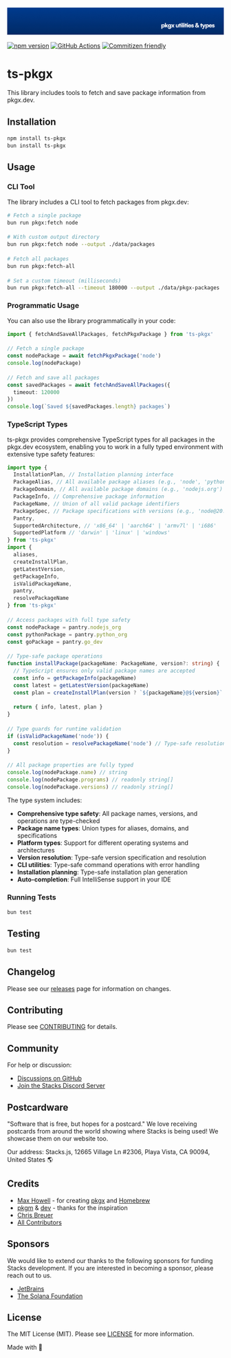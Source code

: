 <p align="center"><img src=".github/art/cover.jpg" alt="Social Card of this repo"></p>

[![npm version][npm-version-src]][npm-version-href]
[![GitHub Actions][github-actions-src]][github-actions-href]
[![Commitizen friendly](https://img.shields.io/badge/commitizen-friendly-brightgreen.svg)](http://commitizen.github.io/cz-cli/)
<!-- [![npm downloads][npm-downloads-src]][npm-downloads-href] -->
<!-- [![Codecov][codecov-src]][codecov-href] -->

# ts-pkgx

This library includes tools to fetch and save package information from pkgx.dev.

## Installation

```bash
npm install ts-pkgx
bun install ts-pkgx
```

## Usage

### CLI Tool

The library includes a CLI tool to fetch packages from pkgx.dev:

```bash
# Fetch a single package
bun run pkgx:fetch node

# With custom output directory
bun run pkgx:fetch node --output ./data/packages

# Fetch all packages
bun run pkgx:fetch-all

# Set a custom timeout (milliseconds)
bun run pkgx:fetch-all --timeout 180000 --output ./data/pkgx-packages
```

### Programmatic Usage

You can also use the library programmatically in your code:

```typescript
import { fetchAndSaveAllPackages, fetchPkgxPackage } from 'ts-pkgx'

// Fetch a single package
const nodePackage = await fetchPkgxPackage('node')
console.log(nodePackage)

// Fetch and save all packages
const savedPackages = await fetchAndSaveAllPackages({
  timeout: 120000
})
console.log(`Saved ${savedPackages.length} packages`)
```

### TypeScript Types

ts-pkgx provides comprehensive TypeScript types for all packages in the pkgx.dev ecosystem, enabling you to work in a fully typed environment with extensive type safety features:

```typescript
import type {
  InstallationPlan, // Installation planning interface
  PackageAlias, // All available package aliases (e.g., 'node', 'python')
  PackageDomain, // All available package domains (e.g., 'nodejs.org')
  PackageInfo, // Comprehensive package information
  PackageName, // Union of all valid package identifiers
  PackageSpec, // Package specifications with versions (e.g., 'node@20.1.0')
  Pantry,
  SupportedArchitecture, // 'x86_64' | 'aarch64' | 'armv7l' | 'i686'
  SupportedPlatform // 'darwin' | 'linux' | 'windows'
} from 'ts-pkgx'
import {
  aliases,
  createInstallPlan,
  getLatestVersion,
  getPackageInfo,
  isValidPackageName,
  pantry,
  resolvePackageName
} from 'ts-pkgx'

// Access packages with full type safety
const nodePackage = pantry.nodejs_org
const pythonPackage = pantry.python_org
const goPackage = pantry.go_dev

// Type-safe package operations
function installPackage(packageName: PackageName, version?: string) {
  // TypeScript ensures only valid package names are accepted
  const info = getPackageInfo(packageName)
  const latest = getLatestVersion(packageName)
  const plan = createInstallPlan(version ? `${packageName}@${version}` : packageName)

  return { info, latest, plan }
}

// Type guards for runtime validation
if (isValidPackageName('node')) {
  const resolution = resolvePackageName('node') // Type-safe resolution
}

// All package properties are fully typed
console.log(nodePackage.name) // string
console.log(nodePackage.programs) // readonly string[]
console.log(nodePackage.versions) // readonly string[]
```

The type system includes:
- **Comprehensive type safety**: All package names, versions, and operations are type-checked
- **Package name types**: Union types for aliases, domains, and specifications
- **Platform types**: Support for different operating systems and architectures
- **Version resolution**: Type-safe version specification and resolution
- **CLI utilities**: Type-safe command operations with error handling
- **Installation planning**: Type-safe installation plan generation
- **Auto-completion**: Full IntelliSense support in your IDE

### Running Tests

```bash
bun test
```

## Testing

```bash
bun test
```

## Changelog

Please see our [releases](https://github.com/stackjs/launchpad/releases) page for information on changes.

## Contributing

Please see [CONTRIBUTING](.github/CONTRIBUTING.md) for details.

## Community

For help or discussion:

- [Discussions on GitHub](https://github.com/stacksjs/launchpad/discussions)
- [Join the Stacks Discord Server](https://discord.gg/stacksjs)

## Postcardware

"Software that is free, but hopes for a postcard." We love receiving postcards from around the world showing where Stacks is being used! We showcase them on our website too.

Our address: Stacks.js, 12665 Village Ln #2306, Playa Vista, CA 90094, United States 🌎

## Credits

- [Max Howell](https://github.com/mxcl) - for creating [pkgx](https://github.com/pkgxdev/pkgx) and [Homebrew](https://github.com/Homebrew/brew)
- [pkgm](https://github.com/pkgxdev/pkgm) & [dev](https://github.com/pkgxdev/dev) - thanks for the inspiration
- [Chris Breuer](https://github.com/chrisbbreuer)
- [All Contributors](https://github.com/stacksjs/launchpad/graphs/contributors)

## Sponsors

We would like to extend our thanks to the following sponsors for funding Stacks development. If you are interested in becoming a sponsor, please reach out to us.

- [JetBrains](https://www.jetbrains.com/)
- [The Solana Foundation](https://solana.com/)

## License

The MIT License (MIT). Please see [LICENSE](LICENSE.md) for more information.

Made with 💙

<!-- Badges -->
[npm-version-src]: https://img.shields.io/npm/v/ts-pkgx?style=flat-square
[npm-version-href]: https://npmjs.com/package/ts-pkgx
[github-actions-src]: https://img.shields.io/github/actions/workflow/status/stacksjs/ts-pkgx/ci.yml?style=flat-square&branch=main
[github-actions-href]: https://github.com/stacksjs/ts-pkgx/actions?query=workflow%3Aci

<!-- [codecov-src]: https://img.shields.io/codecov/c/gh/stacksjsts-pkgx/main?style=flat-square
[codecov-href]: https://codecov.io/gh/stacksjs/ts-pkgx -->
